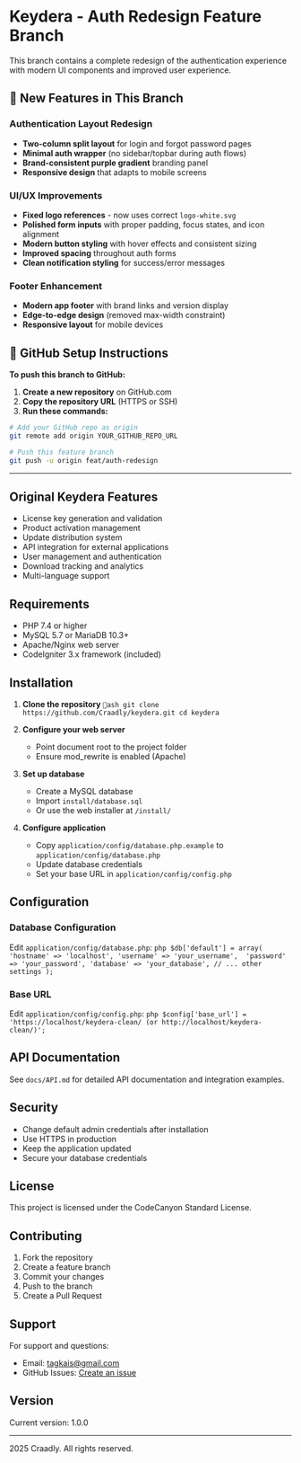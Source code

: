 # Keydera - Auth Redesign Feature Branch

This branch contains a complete redesign of the authentication experience with modern UI components and improved user experience.

## 🚀 New Features in This Branch

### Authentication Layout Redesign
- **Two-column split layout** for login and forgot password pages
- **Minimal auth wrapper** (no sidebar/topbar during auth flows)
- **Brand-consistent purple gradient** branding panel
- **Responsive design** that adapts to mobile screens

### UI/UX Improvements
- **Fixed logo references** - now uses correct `logo-white.svg`
- **Polished form inputs** with proper padding, focus states, and icon alignment
- **Modern button styling** with hover effects and consistent sizing
- **Improved spacing** throughout auth forms
- **Clean notification styling** for success/error messages

### Footer Enhancement
- **Modern app footer** with brand links and version display
- **Edge-to-edge design** (removed max-width constraint)
- **Responsive layout** for mobile devices

## 🚀 GitHub Setup Instructions

**To push this branch to GitHub:**

1. **Create a new repository** on GitHub.com
2. **Copy the repository URL** (HTTPS or SSH)
3. **Run these commands:**

```bash
# Add your GitHub repo as origin
git remote add origin YOUR_GITHUB_REPO_URL

# Push this feature branch
git push -u origin feat/auth-redesign
```

---

## Original Keydera Features

- License key generation and validation
- Product activation management  
- Update distribution system
- API integration for external applications
- User management and authentication
- Download tracking and analytics
- Multi-language support

##  Requirements

- PHP 7.4 or higher
- MySQL 5.7 or MariaDB 10.3+
- Apache/Nginx web server
- CodeIgniter 3.x framework (included)

##  Installation

1. **Clone the repository**
   `ash
   git clone https://github.com/Craadly/keydera.git
   cd keydera
   `

2. **Configure your web server**
   - Point document root to the project folder
   - Ensure mod_rewrite is enabled (Apache)

3. **Set up database**
   - Create a MySQL database
   - Import `install/database.sql`
   - Or use the web installer at `/install/`

4. **Configure application**
   - Copy `application/config/database.php.example` to `application/config/database.php`
   - Update database credentials
   - Set your base URL in `application/config/config.php`

##  Configuration

### Database Configuration
Edit `application/config/database.php`:
`php
$db['default'] = array(
    'hostname' => 'localhost',
    'username' => 'your_username', 
    'password' => 'your_password',
    'database' => 'your_database',
    // ... other settings
);
`

### Base URL
Edit `application/config/config.php`:
`php
$config['base_url'] = 'https://localhost/keydera-clean/ (or http://localhost/keydera-clean/)';
`

##  API Documentation

See `docs/API.md` for detailed API documentation and integration examples.

##  Security

- Change default admin credentials after installation
- Use HTTPS in production
- Keep the application updated
- Secure your database credentials

##  License

This project is licensed under the CodeCanyon Standard License.

##  Contributing

1. Fork the repository
2. Create a feature branch
3. Commit your changes
4. Push to the branch  
5. Create a Pull Request

##  Support

For support and questions:
- Email: tagkais@gmail.com
- GitHub Issues: [Create an issue](https://github.com/Craadly/keydera/issues)

##  Version

Current version: 1.0.0

---
 2025 Craadly. All rights reserved.
